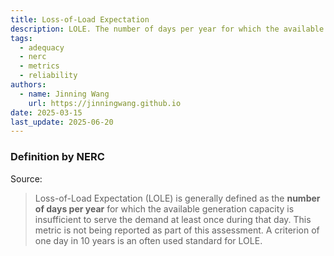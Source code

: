 ```yaml
---
title: Loss-of-Load Expectation
description: LOLE. The number of days per year for which the available generation capacity is insufficient.
tags:
  - adequacy
  - nerc
  - metrics
  - reliability
authors:
  - name: Jinning Wang
    url: https://jinningwang.github.io
date: 2025-03-15
last_update: 2025-06-20
---
```


### Definition by NERC

Source: <d-cite key="nerc2013probabilistic"></d-cite>

> Loss-of-Load Expectation (LOLE) is generally defined as the **number of days per year** for which the available generation capacity is insufficient to serve the demand at least once during that day.
> This metric is not being reported as part of this assessment.
> A criterion of one day in 10 years is an often used standard for LOLE.
